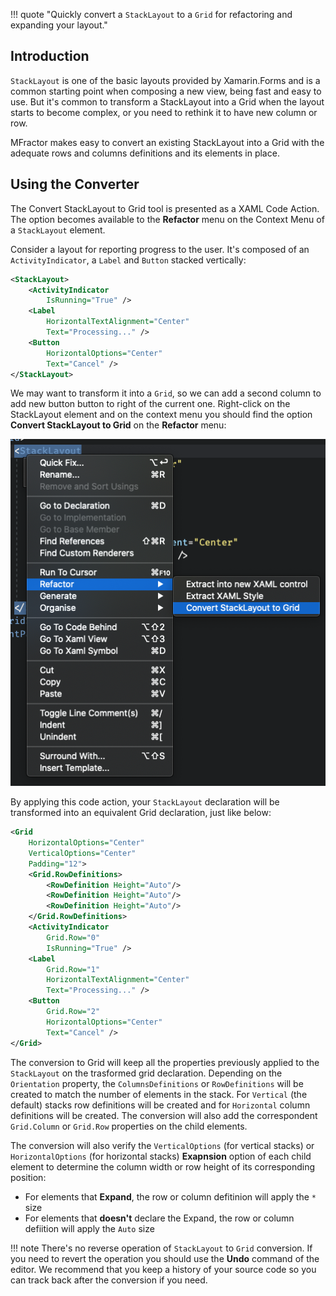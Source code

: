 !!! quote "Quickly convert a `StackLayout` to a `Grid` for refactoring and expanding your layout."
    

## Introduction

`StackLayout` is one of the basic layouts provided by Xamarin.Forms and is a common starting point when composing a new view, being fast and easy to use. But it's common to transform a StackLayout into a Grid when the layout starts to become complex, or you need to rethink it to have new column or row.

MFractor makes easy to convert an existing StackLayout into a Grid with the adequate rows and columns definitions and its elements in place.

## Using the Converter

The Convert StackLayout to Grid tool is presented as a XAML Code Action. The option becomes available to the **Refactor** menu on the Context Menu of a `StackLayout` element.

Consider a layout for reporting progress to the user. It's composed of an `ActivityIndicator`, a `Label` and `Button` stacked vertically:

```xml
<StackLayout>
    <ActivityIndicator
        IsRunning="True" />
    <Label
        HorizontalTextAlignment="Center"
        Text="Processing..." />
    <Button
        HorizontalOptions="Center"
        Text="Cancel" />
</StackLayout>
```

We may want to transform it into a `Grid`, so we can add a second column to add new button button to right of the current one. Right-click on the StackLayout element and on the context menu you should find the option **Convert StackLayout to Grid** on the **Refactor** menu:

![](/img/xamarin-forms/convert-stacklayout-to-grid-menu.png)

By applying this code action, your `StackLayout` declaration will be transformed into an equivalent Grid declaration, just like below:

```xml
<Grid
    HorizontalOptions="Center"
    VerticalOptions="Center"
    Padding="12">
    <Grid.RowDefinitions>
        <RowDefinition Height="Auto"/>
        <RowDefinition Height="Auto"/>
        <RowDefinition Height="Auto"/>
    </Grid.RowDefinitions>
    <ActivityIndicator
        Grid.Row="0"
        IsRunning="True" />
    <Label
        Grid.Row="1"
        HorizontalTextAlignment="Center"
        Text="Processing..." />
    <Button
        Grid.Row="2"
        HorizontalOptions="Center"
        Text="Cancel" />
</Grid>
```

The conversion to Grid will keep all the properties previously applied to the `StackLayout` on the trasformed grid declaration. Depending on the `Orientation` property, the `ColumnsDefinitions` or `RowDefinitions` will be created to match the number of elements in the stack. For `Vertical` (the default) stacks row definitions will be created and for `Horizontal` column definitions will be created. The conversion will also add the correspondent `Grid.Column` or `Grid.Row` properties on the child elements.

The conversion will also verify the `VerticalOptions` (for vertical stacks) or `HorizontalOptions` (for horizontal stacks) **Exapnsion** option of each child element to determine the column width or row height of its corresponding position:

* For elements that **Expand**, the row or column defitinion will apply the `*` size
* For elements that **doesn't** declare the Expand, the row or column defiition will apply the `Auto` size 

!!! note
    There's no reverse operation of `StackLayout` to `Grid` conversion. If you need to revert the operation you should use the **Undo** command of the editor. We recommend that you keep a history of your source code so you can track back after the conversion if you need.